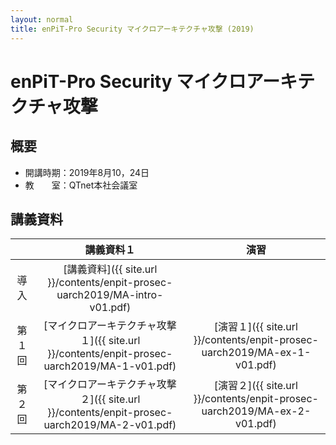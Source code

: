 ```yaml
---
layout: normal
title: enPiT-Pro Security マイクロアーキテクチャ攻撃 (2019)
---
```


# enPiT-Pro Security マイクロアーキテクチャ攻撃

## 概要

- 開講時期：2019年8月10，24日
- 教　　室：QTnet本社会議室


## 講義資料

||講義資料１|演習|
|:-:|:-:|:-:|
|導入|[講義資料]({{ site.url }}/contents/enpit-prosec-uarch2019/MA-intro-v01.pdf)||
|第１回|[マイクロアーキテクチャ攻撃１]({{ site.url }}/contents/enpit-prosec-uarch2019/MA-1-v01.pdf)|[演習１]({{ site.url }}/contents/enpit-prosec-uarch2019/MA-ex-1-v01.pdf)|
|第２回|[マイクロアーキテクチャ攻撃２]({{ site.url }}/contents/enpit-prosec-uarch2019/MA-2-v01.pdf)|[演習２]({{ site.url }}/contents/enpit-prosec-uarch2019/MA-ex-2-v01.pdf)|

